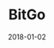 ---
layout: site
title: "BitGo"
date: 2018-01-02
categories: [community]
version: 1.6.2
major: 1
minor: 6
patch: 2
slug: bitgo
link: https://www.bitgo.com/
submitter: lpolepeddi
permalink: /sites/:slug
---